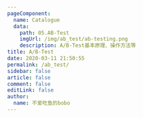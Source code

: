 ```yaml
---
pageComponent:
  name: Catalogue
  data:
    path: 05.AB-Test
    imgUrl: /img/ab_test/ab-testing.png
    description: A/B-Test基本原理、操作方法等
title: A/B-Test
date: 2020-03-11 21:50:55
permalink: /ab_test/
sidebar: false
article: false
comment: false
editLink: false
author:
  name: 不爱吃鱼的bobo
---
```


